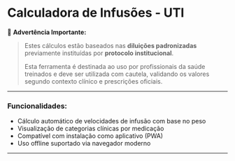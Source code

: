 
# Calculadora de Infusões - UTI

📌 **Advertência Importante:**

> Estes cálculos estão baseados nas **diluições padronizadas** previamente instituídas por **protocolo institucional**.
>
> Esta ferramenta é destinada ao uso por profissionais da saúde treinados e deve ser utilizada com cautela, validando os valores segundo contexto clínico e prescrições oficiais.

---

### Funcionalidades:
- Cálculo automático de velocidades de infusão com base no peso
- Visualização de categorias clínicas por medicação
- Compatível com instalação como aplicativo (PWA)
- Uso offline suportado via navegador moderno

---
